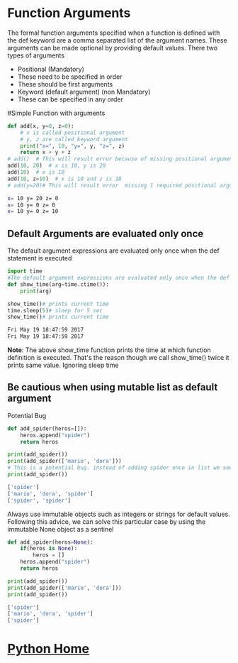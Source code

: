 # Function Arguments
The formal function arguments specified when a function is defined with the def keyword are a comma separated list of the argument names. These arguments can be made optional by providing default values.  There two types of arguments
- Positional (Mandatory)
 - These need to be specified in order
 - These should be first arguments
- Keyword (default argument) (non Mandatory)
 - These can be specified in any order

#Simple Function with arguments
```python
def add(x, y=0, z=0):
    # x is called positional argument
    # y, z are called keyword argument
    print("x=", 10, "y=", y, "z=", z)
    return x + y + z
# add()  # This will result error because of missing positional argument: 'x'
add(10, 20)  # x is 10, y is 20
add(10)  # x is 10
add(10, z=10)  # x is 10 and z is 10
# add(y=20)# This will result error  missing 1 required positional argument: 'x'
```
```bash
x= 10 y= 20 z= 0
x= 10 y= 0 z= 0
x= 10 y= 0 z= 10
```
## Default Arguments are evaluated only once
The default argument expressions are evaluated only once when the def statement is executed
```python
import time
#The default argument expressions are evaluated only once when the def statement is executed
def show_time(arg=time.ctime()):
    print(arg)

show_time()# prints current time
time.sleep(5)# sleep for 5 sec
show_time()# prints current time
```
```bash
Fri May 19 18:47:59 2017
Fri May 19 18:47:59 2017
```
**Note**: The above show_time function prints the time at which function definition is executed. That's the reason though we call show_time() twice it prints same value. Ignoring sleep time
## Be cautious when using mutable  list as default argument
Potential Bug
```python
def add_spider(heros=[]):
    heros.append("spider")
    return heros

print(add_spider())
print(add_spider(['mario', 'dora']))
# This is a potential bug. instead of adding spider once in list we see it twice
print(add_spider())   
```
```bash
['spider']
['mario', 'dora', 'spider']
['spider', 'spider']
```
Always use immutable objects such as integers or strings for default values. Following this advice, we can solve this particular case by using the immutable None object as a sentinel
```python
def add_spider(heros=None):
    if(heros is None):
        heros = []
    heros.append("spider")
    return heros

print(add_spider())
print(add_spider(['mario', 'dora']))
print(add_spider())   
```
```bash
['spider']
['mario', 'dora', 'spider']
['spider']
```
# [Python Home](index.html#Function-Argument-Passing)
